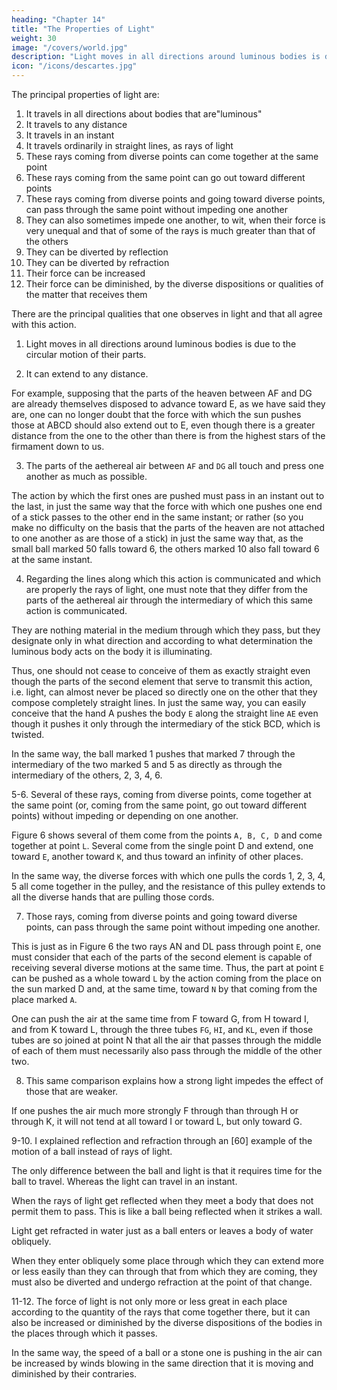```yaml
---
heading: "Chapter 14"
title: "The Properties of Light"
weight: 30
image: "/covers/world.jpg"
description: "Light moves in all directions around luminous bodies is due to the circular motion of their parts"
icon: "/icons/descartes.jpg"
---
```



<!-- But I want to stop a while at this point to set out the properties of the action by which their eyes can be thus pushed. For they all agree so perfectly with those that we note in light that, when you have considered them, I am sure you will admit, like me, that there is no need to imagine in the stars or in the heavens any other quality but this action that is called by the name of "light." -->

The principal properties of light are:

1. It travels in all directions about bodies that are"luminous" 
2. It travels to any distance
3. It travels in an instant
4. It travels ordinarily in straight lines, as rays of light
5. These rays coming from diverse points can come together at the same point
6. These rays coming from the same point can go out toward different points
7. These rays coming from diverse points and going toward diverse points, can pass through the same point without impeding one another
8. They can also sometimes impede one another, to wit, when their force is very unequal and that of some of the rays is much greater than that of the others
9. They can be diverted by reflection
10. They can be diverted by refraction
11. Their force can be increased
12. Their force can be diminished, by the diverse dispositions or qualities of the matter that receives them


There are the principal qualities that one observes in light and that all agree with this action.

1. Light moves in all directions around luminous bodies is due to the circular motion of their parts.

2. It can extend to any distance. 

For example, supposing that the parts of the heaven between AF and DG are already themselves disposed to advance toward E, as we have said they are, one can no longer doubt that the force with which the sun pushes those at ABCD should also extend out to E, even though there is a greater distance from the one to the other than there is from the highest stars of the firmament down to us.

3. The parts of the aethereal air between `AF` and `DG` all touch and press one another as much as possible. 

The action by which the first ones are pushed must pass in an instant out to the last, in just the same way that the force with which one pushes one end of a stick passes to the other end in the same instant; or rather (so you make no difficulty on the basis that the parts of the heaven are not attached to one another as are those of a stick) in just the same way that, as the small ball marked 50 falls toward 6, the others marked 10 also fall toward 6 at the same instant.

4. Regarding the lines along which this action is communicated and which are properly the rays of light, one must note that they differ from the parts of the aethereal air <!-- second element --> through the intermediary of which this same action is communicated. 

They are nothing material in the medium through which they pass, but they designate only in what direction and according to what determination the luminous body acts on the body it is illuminating. 

Thus, one should not cease to conceive of them as exactly straight even though the parts of the second element that serve to transmit this action, i.e. light, can almost never be placed so directly one on the other that they compose completely straight lines. In just the same way, you can easily conceive that the hand A pushes the body `E` along the straight line `AE` even though it pushes it only through the intermediary of the stick BCD, which is twisted. 

In the same way, the ball marked 1 pushes that marked 7 through the intermediary of the two marked 5 and 5 as directly as through the intermediary of the others, 2, 3, 4, 6.

5-6. Several of these rays, coming from diverse points, come together at the same point (or, coming from the same point, go out toward different points) without impeding or depending on one another. 

Figure 6 shows several of them come from the points `A, B, C, D` and come together at point `L`. Several come from the single point D and extend, one toward `E`, another toward `K`, and thus toward an infinity of other places. 

In the same way, the diverse forces with which one pulls the cords 1, 2, 3, 4, 5 all come together in the pulley, and the resistance of this pulley extends to all the diverse hands that are pulling those cords.	

7. Those rays, coming from diverse points and going toward diverse points, can pass through the same point without impeding one another. 

This is just as in Figure 6 the two rays AN and DL pass through point `E`, one must consider that each of the parts of the second element is capable of receiving several diverse motions at the same time. Thus, the part at point `E` can be pushed as a whole toward `L` by the action coming from the place on the sun marked D and, at the same time, toward `N` by that coming from the place marked `A`. 

One can push the air at the same time from F toward G, from H toward I, and from K toward L, through the three tubes `FG`, `HI`, and `KL`, even if those tubes are so joined at point N that all the air that passes through the middle of each of them must necessarily also pass through the middle of the other two.

8. This same comparison explains how a strong light impedes the effect of those that are weaker.

If one pushes the air much more strongly F through than through H or through K, it will not tend at all toward I or toward L, but only toward G.	

9-10. I explained reflection and refraction through an [60] example of the motion of a ball instead of rays of light. 

<!-- the inclination to move that is transmitted from one place to another through several bodies that touch one another and that continuously fill all the space follows exactly the same path along which this same action could cause the first of those bodies to move if the others were not in its way.[61]  -->

The only difference between the ball and light is that it requires time for the ball to travel. Whereas the light can travel in an instant. <!--  action that is in it can, through the intermediary of those touching it, extend to all sorts of distances in an instant. -->

When the rays of light get reflected when they meet a body that does not permit them to pass. This is like a ball being reflected when it strikes a wall. 

Light get refracted in water just as a ball enters or leaves a body of water obliquely.

When they enter obliquely some place through which they can extend more or less easily than they can through that from which they are coming, they must also be diverted and undergo refraction at the point of that change.

11-12. The force of light is not only more or less great in each place according to the quantity of the rays that come together there, but it can also be increased or diminished by the diverse dispositions of the bodies in the places through which it passes. 

In the same way, the speed of a ball or a stone one is pushing in the air can be increased by winds blowing in the same direction that it is moving and diminished by their contraries.
